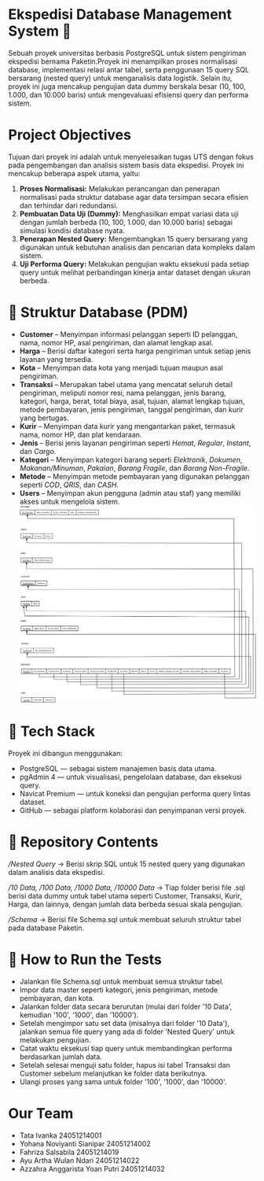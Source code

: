 # Ekspedisi Database Management System 🚚
Sebuah proyek universitas berbasis PostgreSQL untuk sistem pengiriman ekspedisi bernama Paketin.Proyek ini menampilkan proses normalisasi database, implementasi relasi antar tabel, serta penggunaan 15 query SQL bersarang (nested query) untuk menganalisis data logistik. Selain itu, proyek ini juga mencakup pengujian data dummy berskala besar (10, 100, 1.000, dan 10.000 baris) untuk mengevaluasi efisiensi query dan performa sistem.
# Project Objectives
Tujuan dari proyek ini adalah untuk menyelesaikan tugas UTS dengan fokus pada pengembangan dan analisis sistem basis data ekspedisi. Proyek ini mencakup beberapa aspek utama, yaitu:
1. **Proses Normalisasi:** Melakukan perancangan dan penerapan normalisasi pada struktur database agar data tersimpan secara efisien dan terhindar dari redundansi.
2. **Pembuatan Data Uji (Dummy):** Menghasilkan empat variasi data uji dengan jumlah berbeda (10, 100, 1.000, dan 10.000 baris) sebagai simulasi kondisi database nyata.
3. **Penerapan Nested Query:** Mengembangkan 15 query bersarang yang digunakan untuk kebutuhan analisis dan pencarian data kompleks dalam sistem.
4. **Uji Performa Query:** Melakukan pengujian waktu eksekusi pada setiap query untuk melihat perbandingan kinerja antar dataset dengan ukuran berbeda.
# 🧩 Struktur Database (PDM)
* **Customer** – Menyimpan informasi pelanggan seperti ID pelanggan, nama, nomor HP, asal pengiriman, dan alamat lengkap asal.
* **Harga** – Berisi daftar kategori serta harga pengiriman untuk setiap jenis layanan yang tersedia.
* **Kota** – Menyimpan data kota yang menjadi tujuan maupun asal pengiriman.
* **Transaksi** – Merupakan tabel utama yang mencatat seluruh detail pengiriman, meliputi nomor resi, nama pelanggan, jenis barang, kategori, harga, berat, total biaya, asal, tujuan, alamat lengkap tujuan, metode pembayaran, jenis pengiriman, tanggal pengiriman, dan kurir yang bertugas.
* **Kurir** – Menyimpan data kurir yang mengantarkan paket, termasuk nama, nomor HP, dan plat kendaraan.
* **Jenis** – Berisi jenis layanan pengiriman seperti *Hemat*, *Regular*, *Instant*, dan *Cargo*.
* **Kategori** – Menyimpan kategori barang seperti *Elektronik*, *Dokumen*, *Makanan/Minuman*, *Pakaian*, *Barang Fragile*, dan *Barang Non-Fragile*.
* **Metode** – Menyimpan metode pembayaran yang digunakan pelanggan seperti *COD*, *QRIS*, dan *CASH*.
* **Users** – Menyimpan akun pengguna (admin atau staf) yang memiliki akses untuk mengelola sistem.
![Diagram PDM](pdm.png)



# 🧰 Tech Stack
Proyek ini dibangun menggunakan:
* PostgreSQL — sebagai sistem manajemen basis data utama.
* pgAdmin 4 — untuk visualisasi, pengelolaan database, dan eksekusi query.
* Navicat Premium — untuk koneksi dan pengujian performa query lintas dataset.
* GitHub — sebagai platform kolaborasi dan penyimpanan versi proyek.
# 📂 Repository Contents
*/Nested Query* → Berisi skrip SQL untuk 15 nested query yang digunakan dalam analisis data ekspedisi.

*/10 Data, /100 Data, /1000 Data, /10000 Data* → Tiap folder berisi file .sql berisi data dummy untuk tabel utama seperti Customer, Transaksi, Kurir, Harga, dan lainnya, dengan jumlah data berbeda sesuai skala pengujian.

*/Schema* → Berisi file Schema.sql untuk membuat seluruh struktur tabel pada database Paketin.
# 🧪 How to Run the Tests
* Jalankan file Schema.sql untuk membuat semua struktur tabel.
* Impor data master seperti kategori, jenis pengiriman, metode pembayaran, dan kota.
* Jalankan folder data secara berurutan (mulai dari folder '10 Data', kemudian '100', '1000', dan '10000').
* Setelah mengimpor satu set data (misalnya dari folder '10 Data'), jalankan semua file query yang ada di folder 'Nested Query' untuk melakukan pengujian.
* Catat waktu eksekusi tiap query untuk membandingkan performa berdasarkan jumlah data.
* Setelah selesai menguji satu folder, hapus isi tabel Transaksi dan Customer sebelum melanjutkan ke folder data berikutnya.
* Ulangi proses yang sama untuk folder '100', '1000', dan '10000'.

# Our Team
* Tata Ivanka 24051214001
* Yohana Noviyanti Sianipar 24051214002
* Fahriza Salsabila 24051214019
* Ayu Artha Wulan Ndari 24051214022
* Azzahra Anggarista Yoan Putri 24051214032






